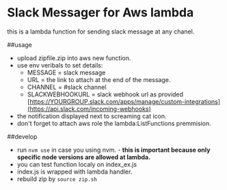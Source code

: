 # Slack Messager for Aws lambda
this is a lambda function for sending slack message at any chanel.

##usage
* upload zipfile.zip into aws new function.
* use env veribals to set details:
	* MESSAGE = slack message
	* URL = the link to attach at the end of the message.
	* CHANNEL = #slack channel
	* SLACKWEBHOOKURL = slack webhook url as provided [https://YOURGROUP.slack.com/apps/manage/custom-integrations](https://api.slack.com/incoming-webhooks)
* the notification displayed next to screaming cat icon.
* don't forget to attach aws role the lambda:ListFunctions premmision.

##develop
* run `nvm use` in case you using nvm. - **this is important because only specific node versions are allowed at lambda.**
* you can test function localy on index_ex.js
* index.js is wrapped with lambda handler.
* rebuild zip by `source zip.sh`